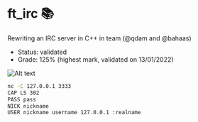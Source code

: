 # ft_irc 📚
Rewriting an IRC server in C++ in team (@qdam and @bahaas)

- Status: validated
- Grade: 125% (highest mark, validated on 13/01/2022)

![Alt text](/irc.png?raw=true "ft_irc")

```bash
nc -C 127.0.0.1 3333 
CAP LS 302
PASS pass
NICK nickname
USER nickname username 127.0.0.1 :realname
```
